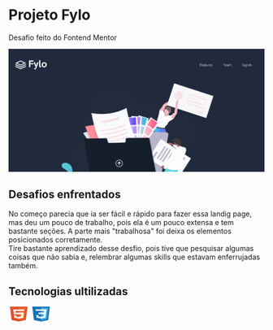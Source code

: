 # Projeto Fylo
Desafio feito do Fontend Mentor

[<img src="src/images/tela-fylo.gif">](https://jhonyfreitasdev.github.io/projeto-fylo/)

## Desafios enfrentados
No começo parecia que ia ser fácil e rápido para fazer essa landig page, mas deu um pouco de trabalho, pois ela é um pouco extensa e tem bastante seções. A parte mais "trabalhosa" foi deixa os elementos posicionados corretamente.\
Tire bastante aprendizado desse desfio, pois tive que pesquisar algumas coisas que não sabia e, relembrar algumas skills que estavam enferrujadas também.

## Tecnologias ultilizadas

<img align="center" alt="HTML" height="30" width="40" src="https://raw.githubusercontent.com/devicons/devicon/master/icons/html5/html5-original.svg">
<img align="center" alt="CSS" height="30" width="40" src="https://raw.githubusercontent.com/devicons/devicon/master/icons/css3/css3-original.svg">
